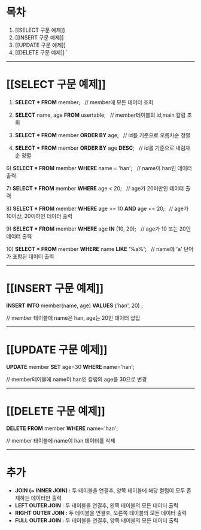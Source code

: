 # 목차

1. [[SELECT 구문 예제]]
2. [[INSERT 구문 예제]]
3. [[UPDATE 구문 예제]]
4. [[DELETE 구문 예제]]
`
---
# [[SELECT 구문 예제]]

1) **SELECT * FROM** member;   // member에 모든 데이터 조회

 2) **SELECT** name, age **FROM** usertable;   // member테이블의 id,main 칼럼 조회

 4) **SELECT * FROM** member **ORDER BY** age;   // id를 기준으로 오름차순 정렬

 5) **SELECT * FROM** member **ORDER BY** age **DESC**;   // id를 기준으로 내림차순 정렬

6) **SELECT * FROM** member **WHERE** name = 'han';   // name이 han인 데이터 출력

7) **SELECT * FROM** member **WHERE** age < 20;   // age가 20미만인 데이터 출력

8) **SELECT * FROM** member **WHERE** age >= 10 **AND** age <= 20;   // age가 10이상, 20이하인 데이터 출력

9) **SELECT * FROM** member **WHERE** age **IN** (10, 20);   // age가 10 또는 20인 데이터 출력

10) **SELECT * FROM** member **WHERE** name **LIKE** '%a%';   // name에 'a' 단어가 포함된 데이터 출력

---
# [[INSERT 구문 예제]]  

**INSERT INTO** member(name, age) **VALUES** ('han', 20) ;   

// member 테이블에 name은 han, age는 20인 데이터 삽입

---

# [[UPDATE 구문 예제]]

**UPDATE** member **SET** age=30 **WHERE** name='han';   

// member테이블에 name이 han인 칼럼의 age를 30으로 변경

---

# [[DELETE 구문 예제]]

**DELETE** **FROM** member **WHERE** name='han';   

// member 테이블에 name이 han 데이터를 삭제

---

# 추가
- **JOIN (= INNER JOIN) :** 두 테이블을 연결후, 양쪽 테이블에 해당 컬럼이 모두 존재하는 데이터만 출력
- **LEFT OUTER JOIN** : 두 테이블을 연결후, 왼쪽 테이블의 모든 데이터 출력
- **RIGHT OUTER JOIN :** 두 테이블을 연결후, 오른쪽 테이블의 모든 데이터 출력
- **FULL OUTER JOIN :** 두 테이블을 연결후, 양쪽 테이블의 모든 데이터 출력

